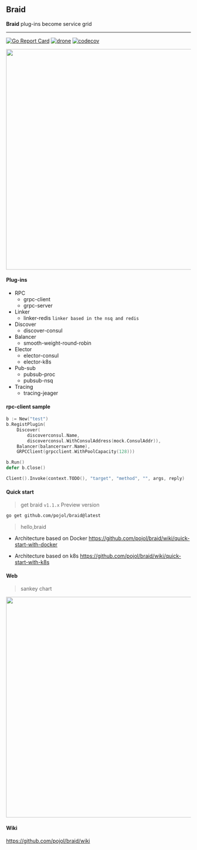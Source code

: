 ## Braid
**Braid** plug-ins become service grid

---

[![Go Report Card](https://goreportcard.com/badge/github.com/pojol/braid)](https://goreportcard.com/report/github.com/pojol/braid)
[![drone](http://123.207.198.57:8001/api/badges/pojol/braid/status.svg?branch=develop)](dev)
[![codecov](https://codecov.io/gh/pojol/braid/branch/master/graph/badge.svg)](https://codecov.io/gh/pojol/braid)

<img src="https://i.postimg.cc/B6b6CMjM/image.png" width="600">


#### Plug-ins
* RPC
  - grpc-client
  - grpc-server
* Linker
  -  linker-redis   `linker based in the nsq and redis`
* Discover
  - discover-consul
* Balancer
  - smooth-weight-round-robin
* Elector
  - elector-consul
  - elector-k8s
* Pub-sub
  - pubsub-proc
  - pubsub-nsq
* Tracing
  - tracing-jeager


#### rpc-client sample
```go
b := New("test")
b.RegistPlugin(
	Discover(
		discoverconsul.Name,
		discoverconsul.WithConsulAddress(mock.ConsulAddr)),
	Balancer(balancerswrr.Name),
	GRPCClient(grpcclient.WithPoolCapacity(128)))

b.Run()
defer b.Close()

Client().Invoke(context.TODO(), "target", "method", "", args, reply)
```


#### Quick start

> get braid `v1.1.x` Preview version

```bash
go get github.com/pojol/braid@latest
```

> hello,braid

* Architecture based on Docker
  https://github.com/pojol/braid/wiki/quick-start-with-docker

* Architecture based on k8s
  https://github.com/pojol/braid/wiki/quick-start-with-k8s

#### Web
> sankey chart

<img src="https://i.postimg.cc/sX0xHZmF/image.png" width="600">

#### Wiki
https://github.com/pojol/braid/wiki
